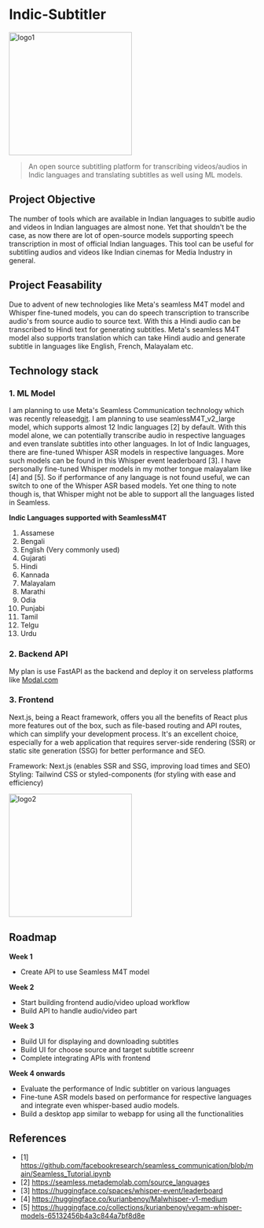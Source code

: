 # Indic-Subtitler

<img src="https://github.com/kurianbenoy/Indic-Subtitler/assets/24592806/029f32ed-d5a7-4555-a33e-b2fced54c955.png" alt="logo1" width="250" height="auto">

> An open source subtitling platform for transcribing videos/audios in Indic languages and translating subtitles as well using ML models.

## Project Objective

The number of tools which are available in Indian languages to subitle audio and videos in Indian languages are almost none. Yet that shouldn't be the case, as now there are lot of open-source models supporting speech transcription in most of official Indian languages.  This tool can be useful for subtitling audios and videos like Indian cinemas for Media Industry in general.


## Project Feasability

Due to advent of new technologies like Meta's seamless M4T model and Whisper fine-tuned models, you can do speech transcription to transcribe audio's from source audio to source text. With this a Hindi audio can be transcribed to Hindi text for generating subtitles. Meta's seamless M4T model also supports translation which can take Hindi audio and generate subtitle in languages like English, French, Malayalam etc.

## Technology stack


### 1. ML Model

I am planning to use Meta's Seamless Communication technology which was recently released[git](https://github.com/facebookresearch/seamless_communication). I am planning to use seamlessM4T_v2_large model,
which supports almost 12 Indic languages [2] by default. With this model alone, we can potentially transcribe audio in respective languages and even translate subtitles into other languages. In lot of Indic languages, there are fine-tuned Whisper ASR models in respective languages. More such models can be found in this Whisper event leaderboard [3]. I have personally fine-tuned Whisper models in my mother tongue malayalam like [4] and [5]. So if performance of any language is not found useful, we can switch to one of the Whisper ASR based models. Yet one thing to note though is, that Whisper might not be able to support all the languages listed in Seamless.


**Indic Languages supported with SeamlessM4T**

1. Assamese
2. Bengali
3. English (Very commonly used)
4. Gujarati
5. Hindi
6. Kannada
7. Malayalam
8. Marathi
9. Odia
10. Punjabi
11. Tamil
12. Telgu
13. Urdu

### 2. Backend API

My plan is use FastAPI as the backend and deploy it on serveless platforms like [Modal.com](https://modal.com/)

### 3. Frontend

Next.js, being a React framework, offers you all the benefits of React plus more features out of the box, such as file-based routing and API routes, which can simplify your development process. It's an excellent choice, especially for a web application that requires server-side rendering (SSR) or static site generation (SSG) for better performance and SEO.

Framework: Next.js (enables SSR and SSG, improving load times and SEO)
Styling: Tailwind CSS or styled-components (for styling with ease and efficiency)

 <img src="https://github.com/kurianbenoy/Indic-Subtitler/assets/24592806/3cd137bd-8105-4b84-8ccd-0ed662786240" alt="logo2" width="250" height="auto">

## Roadmap

**Week 1**

- Create API to use Seamless M4T model

**Week 2**

- Start building frontend audio/video upload workflow
- Build API to handle audio/video part

**Week 3**

- Build UI for displaying and downloading subtitles
- Build UI for choose source and target subtitle screenr
- Complete integrating APIs with frontend

**Week 4 onwards**

- Evaluate the performance of Indic subtitler on various languages
- Fine-tune ASR models based on performance for respective languages and integrate even whisper-based audio models.
- Build a desktop app similar to webapp for using all the functionalities

## References

- [1] https://github.com/facebookresearch/seamless_communication/blob/main/Seamless_Tutorial.ipynb
- [2] https://seamless.metademolab.com/source_languages
- [3] https://huggingface.co/spaces/whisper-event/leaderboard
- [4] https://huggingface.co/kurianbenoy/Malwhisper-v1-medium
- [5] https://huggingface.co/collections/kurianbenoy/vegam-whisper-models-65132456b4a3c844a7bf8d8e
